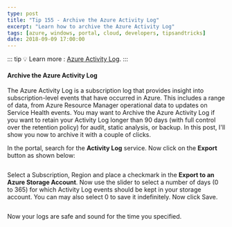 ```yaml
---
type: post
title: "Tip 155 - Archive the Azure Activity Log"
excerpt: "Learn how to archive the Azure Activity Log"
tags: [azure, windows, portal, cloud, developers, tipsandtricks]
date: 2018-09-09 17:00:00
---
```


::: tip
:bulb: Learn more : [Azure Activity Log](https://docs.microsoft.com/azure/azure-monitor/platform/activity-logs-overview?WT.mc_id=docs-azuredevtips-micrum).
:::

#### Archive the Azure Activity Log

The Azure Activity Log is a subscription log that provides insight into subscription-level events that have occurred in Azure. This includes a range of data, from Azure Resource Manager operational data to updates on Service Health events.  You may want to Archive the Azure Activity Log if you want to retain your Activity Log longer than 90 days (with full control over the retention policy) for audit, static analysis, or backup. In this post, I'll show you now to archive it with a couple of clicks. 

In the portal, search for the **Activity Log** service. Now click on the **Export** button as shown below:

<img :src="$withBase('/files/azactivitylog1.png')">

Select a Subscription, Region and place a checkmark in the **Export to an Azure Storage Account**. Now use the slider to select a number of days (0 to 365) for which Activity Log events should be kept in your storage account. You can may also select 0 to save it indefinitely. Now click Save.

<img :src="$withBase('/files/azactivitylog2.png')">

Now your logs are safe and sound for the time you specified. 

